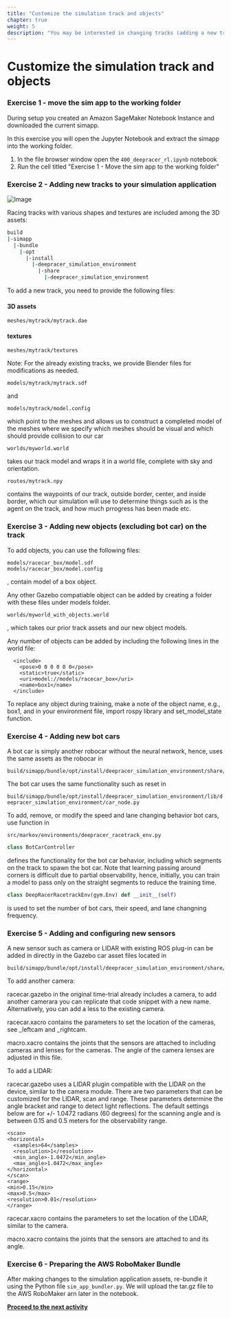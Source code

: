 ```yaml
---
title: "Customize the simulation track and objects"
chapter: true
weight: 5
description: "You may be interested in changing tracks (adding a new track, or editing an existing one), adding objects to your track, or adding bot cars to train against."
---
```

# Customize the simulation track and objects

### Exercise 1 - move the sim app to the working folder

During setup you created an Amazon SageMaker Notebook Instance and downloaded the current simapp.

In this exercise you will open the Jupyter Notebook and extract the simapp into the working folder.

1. In the file browser window open the `400_deepracer_rl.ipynb` notebook
2. Run the cell titled "Exercise 1 - Move the sim app to the working folder"

### Exercise 2 - Adding new tracks to your simulation application

![Image](/images/400workshop/Changetracks.png)

Racing tracks with various shapes and textures are included among the 3D assets: 

```bash
build
|-simapp
  |-bundle
    |-opt
      |-install
        |-deepracer_simulation_environment
          |-share
            |-deepracer_simulation_environment
```

To add a new track, you need to provide the following files:

#### 3D assets
`
meshes/mytrack/mytrack.dae
`
#### textures
```
meshes/mytrack/textures 
``` 

Note: For the already existing tracks, we provide Blender files for modifications as needed.

`
models/mytrack/mytrack.sdf
`

and 

`
models/mytrack/model.config
`

which point to the meshes and allows us to construct a completed model of the meshes where we specify which meshes should be visual and which should provide collision to our car

`
worlds/myworld.world
`

takes our track model and wraps it in a world file, complete with sky and orientation.

`
routes/mytrack.npy
`

contains the waypoints of our track, outside border, center, and inside border, which our simulation will use to determine things such as is the agent on the track, and how much prrogress has been made etc.

### Exercise 3 - Adding new objects (excluding bot car) on the track

To add objects, you can use the following files:
```
models/racecar_box/model.sdf 
models/racecar_box/model.config
```
, contain model of a box object. 

Any other Gazebo compatiable object can be added by creating a folder with these files under models folder.
```
worlds/myworld_with_objects.world
```

, which takes our prior track assets and our new object models. 


Any number of objects can be added by including the following lines in the world file:
```
  <include>
    <pose>0 0 0 0 0 0</pose>
    <static>true</static>
    <uri>model://models/racecar_box</uri>
    <name>box1</name>
  </include>
```
To replace any object during training, make a note of the object name, e.g., box1, and in your environment file, import rospy library and set_model_state function.

### Exercise 4 - Adding new bot cars

A bot car is simply another robocar without the neural network, hence, uses the same assets as the robocar in 
```
build/simapp/bundle/opt/install/deepracer_simulation_environment/share/deepracer_simulation_environment
```
The bot car uses the same functionality such as reset in 

`build/simapp/bundle/opt/install/deepracer_simulation_environment/lib/deepracer_simulation_environment/car_node.py`

To add, remove, or modify the speed and lane changing behavior bot cars, use function in 

`src/markov/environments/deepracer_racetrack_env.py`
```python
class BotCarController 
```
defines the functionality for the bot car behavior, including which segments on the track to spawn the bot car. Note that learning passing around corners is difficult due to partial observability, hence, initially, you can train a model to pass only on the straight segments to reduce the training time.
```python
class DeepRacerRacetrackEnv(gym.Env) def __init__(self)
``` 
is used to set the number of bot cars, their speed, and lane changning frequency.

### Exercise 5 - Adding and configuring new sensors

A new sensor such as camera or LIDAR with existing ROS plug-in can be added in directly in the Gazebo car asset files located in 
```
build/simapp/bundle/opt/install/deepracer_simulation_environment/share/deepracer_simulation_environment/urdf/
```
To add another camera:

racecar.gazebo in the original time-trial already includes a camera, to add another camerara you can replicate that code snippet with a new name. Alternatively, you can add a less to the existing camera.

racecar.xacro contains the parameters to set the location of the cameras, see _leftcam and _rightcam.

macro.xacro contains the joints that the sensors are attached to including cameras and lenses for the cameras. The angle of the camera lenses are adjusted in this file.

To add a LIDAR:

racecar.gazebo uses a LIDAR plugin compatible with the LIDAR on the device, similar to the camera module. There are two parameters that can be customized for the LIDAR, scan and range. These parameters determine the angle bracket and range to detect light reflections. 
The default settings below are for +/- 1.0472 radians (60 degrees) for the scanning angle and is between 0.15 and 0.5 meters for the observability range.
````
<scan>
<horizontal>
  <samples>64</samples>
  <resolution>1</resolution>
  <min_angle>-1.0472</min_angle>
  <max_angle>1.0472</max_angle>
</horizontal>
</scan>
<range>
<min>0.15</min>
<max>0.5</max>
<resolution>0.01</resolution>
</range>
````
racecar.xacro contains the parameters to set the location of the LIDAR, similar to the camera.

macro.xacro contains the joints that the sensors are attached to and its angle.

### Exercise 6 - Preparing the AWS RoboMaker Bundle

After making changes to the simulation application assets, re-bundle it using the Python file `sim_app_bundler.py`. We will upload the tar.gz file to the AWS RoboMaker arn later in the notebook.

**[Proceed to the next activity](../cyclopstostereo/)**
